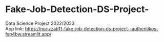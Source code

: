 # Fake-Job-Detection-DS-Project-
Data Science Project 2022/2023  
App link: https://nurizzati11-fake-job-detection-ds-project--authentikos-fsp4bw.streamlit.app/
